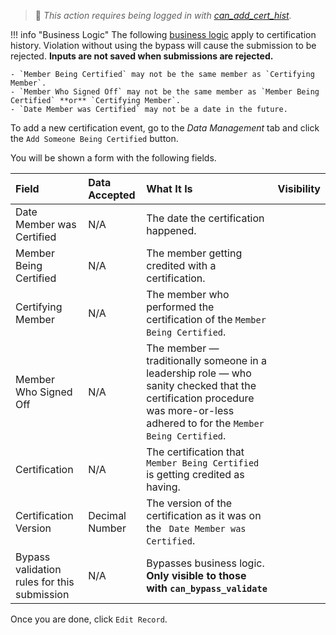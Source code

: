 > 🔑 *This action requires being logged in with [can_add_cert_hist](../guides/permissions.md#basic-permissions).*

!!! info "Business Logic"
    The following [business logic](../guides/business-logic.md) apply to certification history. Violation without using the bypass will cause the submission to be rejected. **Inputs are not saved when submissions are rejected.**
    
    - `Member Being Certified` may not be the same member as `Certifying Member`.
    - `Member Who Signed Off` may not be the same member as `Member Being Certified` **or** `Certifying Member`.
    - `Date Member was Certified` may not be a date in the future.

To add a new certification event, go to the *Data Management* tab and click the `Add Someone Being Certified` button.

You will be shown a form with the following fields.

| Field | Data Accepted | What It Is | Visibility |
| :--------- | :----------- | :----------- | :----------- |
| Date Member was Certified | N/A | The date the certification happened. |
| Member Being Certified | N/A |  The member getting credited with a certification. | 
| Certifying Member | N/A | The member who performed the certification of the `Member Being Certified`. |
| Member Who Signed Off | N/A | The member — traditionally someone in a leadership role — who sanity checked that the certification procedure was more-or-less adhered to for the `Member Being Certified`. |
| Certification | N/A | The certification that `Member Being Certified` is getting credited as having. |
| Certification Version | Decimal Number | The version of the certification as it was on the ` Date Member was Certified`. |
| Bypass validation rules for this submission | N/A | Bypasses business logic. **Only visible to those with `can_bypass_validate`** |

Once you are done, click `Edit Record`. 